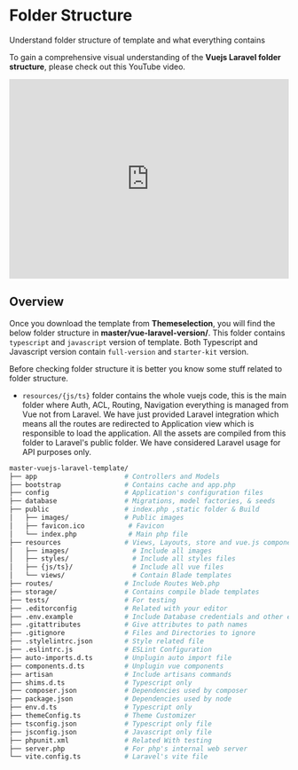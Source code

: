 # Folder Structure

Understand folder structure of template and what everything contains

To gain a comprehensive visual understanding of the **Vuejs Laravel folder structure**, please check out this YouTube video.
<iframe width="100%" height="360" src="https://www.youtube.com/embed/B_TTEBkA73Q?si=1oCqyigdbCmkIS78" title="YouTube video player" frameborder="0" allow="accelerometer; autoplay; clipboard-write; encrypted-media; gyroscope; picture-in-picture; web-share" referrerpolicy="strict-origin-when-cross-origin" allowfullscreen ></iframe>

## Overview

Once you download the template from **Themeselection**, you will find the below folder structure in **master/vue-laravel-version/**. This folder contains `typescript` and `javascript` version of template. Both Typescript and Javascript version contain `full-version` and `starter-kit` version.

Before checking folder structure it is better you know some stuff related to folder structure.

- `resources/{js/ts}` folder contains the whole vuejs code, this is the main folder where Auth, ACL, Routing, Navigation everything is managed from Vue not from Laravel. We have just provided Laravel integration which means all the routes are redirected to Application view which is responsible to load the application. All the assets are compiled from this folder to Laravel's public folder. We have considered Laravel usage for API purposes only.

```bash
master-vuejs-laravel-template/
├── app                      # Controllers and Models
├── bootstrap                # Contains cache and app.php
├── config                   # Application's configuration files
├── database                 # Migrations, model factories, & seeds
├── public                   # index.php ,static folder & Build
│   ├── images/              # Public images
│   ├── favicon.ico           # Favicon
│   └── index.php             # Main php file
├── resources                # Views, Layouts, store and vue.js components
│   ├── images/                # Include all images
│   ├── styles/                # Include all styles files
│   ├── {js/ts}/               # Include all vue files
│   └── views/                 # Contain Blade templates
├── routes/                  # Include Routes Web.php
├── storage/                 # Contains compile blade templates
├── tests/                   # For testing
├── .editorconfig            # Related with your editor
├── .env.example             # Include Database credentials and other environment variables
├── .gitattributes           # Give attributes to path names
├── .gitignore               # Files and Directories to ignore
├── .stylelintrc.json        # Style related file
├── .eslintrc.js             # ESLint Configuration
├── auto-imports.d.ts        # Unplugin auto import file
├── components.d.ts          # Unplugin vue components
├── artisan                  # Include artisans commands
├── shims.d.ts               # Typescript only
├── composer.json            # Dependencies used by composer
├── package.json             # Dependencies used by node
├── env.d.ts                 # Typescript only
├── themeConfig.ts           # Theme Customizer
├── tsconfig.json            # Typescript only file
├── jsconfig.json            # Javascript only file 
├── phpunit.xml              # Related With testing
├── server.php               # For php's internal web server
└── vite.config.ts           # Laravel's vite file
```
